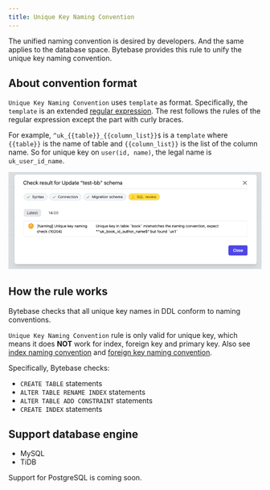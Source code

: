 ```yaml
---
title: Unique Key Naming Convention
---
```


The unified naming convention is desired by developers. And the same applies to the database space. Bytebase provides this rule to unify the unique key naming convention.

## About convention format

`Unique Key Naming Convention` uses `template` as format. Specifically, the `template` is an extended [regular expression](https://en.wikipedia.org/wiki/Regular_expression). The rest follows the rules of the regular expression except the part with curly braces.

For example, `^uk_{{table}}_{{column_list}}$` is a `template` where `{{table}}` is the name of table and `{{column_list}}` is the list of the column name. So for unique key on `user(id, name)`, the legal name is `uk_user_id_name`.

![schema-review-naming-index-uk](/static/docs-assets/schema-review-naming-index-uk.webp)

## How the rule works

Bytebase checks that all unique key names in DDL conform to naming conventions.

<hint-block type="info">

`Unique Key Naming Convention` rule is only valid for unique key, which means it does **NOT** work for index, foreign key and primary key.
Also see [index naming convention](/docs/features/schema-review/naming-index-idx) and [foreign key naming convention](/docs/features/schema-review/naming-index-fk).

</hint-block>


Specifically, Bytebase checks:
- `CREATE TABLE` statements
- `ALTER TABLE RENAME INDEX` statements
- `ALTER TABLE ADD CONSTRAINT` statements
- `CREATE INDEX` statements

## Support database engine

- MySQL
- TiDB

Support for PostgreSQL is coming soon.